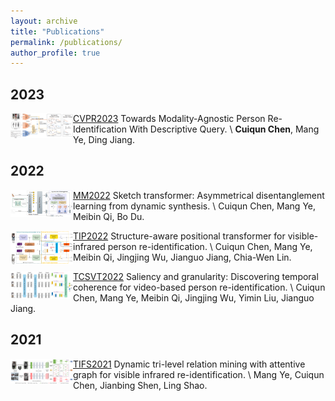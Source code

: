 ```yaml
---
layout: archive
title: "Publications"
permalink: /publications/
author_profile: true
---
```


## 2023
<img src='https://github.com/ccq195/ccq195.github.io/blob/master/images/cvpr2023.png' width="100" align="left"> [CVPR2023](https://openaccess.thecvf.com/content/CVPR2023/papers/Chen_Towards_Modality-Agnostic_Person_Re-Identification_With_Descriptive_Query_CVPR_2023_paper.pdf) Towards Modality-Agnostic Person Re-Identification With Descriptive Query. \\ 
**Cuiqun Chen**, Mang Ye, Ding Jiang. <strong><span class='show_paper_citations' data='4FA6C0AAAAAJ:qjMakFHDy7sC'></span></strong>

## 2022
<img src="https://github.com/ccq195/ccq195.github.io/blob/master/images/mm2022.png" width="100" align="left" /> [MM2022](https://dl.acm.org/doi/abs/10.1145/3503161.3547993) Sketch transformer: Asymmetrical disentanglement learning from dynamic synthesis. \\ 
Cuiqun Chen, Mang Ye, Meibin Qi, Bo Du.

<img src="https://github.com/ccq195/ccq195.github.io/blob/master/images/tip2022.png" width="100" align="left" /> [TIP2022](https://ieeexplore.ieee.org/abstract/document/9725265) Structure-aware positional transformer for visible-infrared person re-identification. \\ 
Cuiqun Chen, Mang Ye, Meibin Qi, Jingjing Wu, Jianguo Jiang, Chia-Wen Lin.     

<img src="https://github.com/ccq195/ccq195.github.io/blob/master/images/tcsvt2022.png" width="100" align="left" /> [TCSVT2022](https://ieeexplore.ieee.org/abstract/document/9729212) Saliency and granularity: Discovering temporal coherence for video-based person re-identification. \\ 
Cuiqun Chen, Mang Ye, Meibin Qi, Jingjing Wu, Yimin Liu, Jianguo Jiang.


## 2021
<img src="https://github.com/ccq195/ccq195.github.io/blob/master/images/tifs2021.png" width="100" align="left" /> [TIFS2021](https://ieeexplore.ieee.org/abstract/document/9665382) Dynamic tri-level relation mining with attentive graph for visible infrared re-identification. \\ 
Mang Ye, Cuiqun Chen, Jianbing Shen, Ling Shao.

